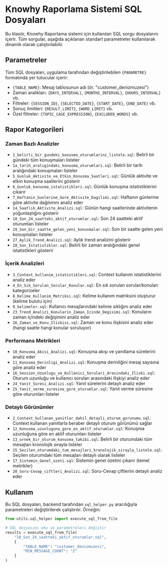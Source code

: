 # Knowhy Raporlama Sistemi SQL Dosyaları

Bu klasör, Knowhy Raporlama sistemi için kullanılan SQL sorgu dosyalarını içerir. Tüm sorgular, aşağıda açıklanan standart parametreler kullanılarak dinamik olarak çalıştırılabilir.

## Parametreler

Tüm SQL dosyaları, uygulama tarafından değiştirilebilen `{PARAMETRE}` formatında yer tutucular içerir:

- `{TABLE_NAME}`: Mesaj tablosunun adı (ör. "customer_denizmuzesi")
- Zaman aralıkları: `{DAYS_INTERVAL}`, `{MONTHS_INTERVAL}`, `{HOURS_INTERVAL}` vb.
- Filtreler: `{SESSION_ID}`, `{SELECTED_DATE}`, `{START_DATE}`, `{END_DATE}` vb.
- Sonuç limitleri: `{RESULT_LIMIT}`, `{WORD_LIMIT}` vb.
- Özel filtreler: `{TOPIC_CASE_EXPRESSION}`, `{EXCLUDED_WORDS}` vb.

## Rapor Kategorileri

### Zaman Bazlı Analizler
- `1_belirli_bir_gundeki_konusma_oturumlarini_listele.sql`: Belirli bir gündeki tüm konuşmaları listeler
- `1a_tarih_araligindaki_konusma_oturumlari.sql`: Belirli bir tarih aralığındaki konuşmaları listeler
- `5_Gunluk_Aktivite_ve_Etkin_Konusma_Saatleri.sql`: Günlük aktivite ve etkin konuşma saatlerini gösterir
- `6_Gunluk_konusma_istatistikleri.sql`: Günlük konuşma istatistiklerini çıkarır
- `7_Haftanin_Gunlerine_Gore_Aktivite_Dagilimi.sql`: Haftanın günlerine göre aktivite dağılımını analiz eder
- `14_Saatlik_Aktivite_Analizi.sql`: Günün hangi saatlerinde aktivitenin yoğunlaştığını gösterir
- `18_Son_24_saatteki_aktif_oturumlar.sql`: Son 24 saatteki aktif oturumları listeler
- `19_Son_bir_saatte_gelen_yeni_konusmalar.sql`: Son bir saatte gelen yeni konuşmaları listeler
- `27_Aylik_Trend_Analizi.sql`: Aylık trend analizini gösterir
- `28_Son_Istatistikler.sql`: Belirli bir zaman aralığındaki genel istatistikleri gösterir

### İçerik Analizleri
- `3_Context_kullanim_istatistikleri.sql`: Context kullanım istatistiklerini analiz eder
- `4_En_Sik_Sorulan_Sorular_Konular.sql`: En sık sorulan sorular/konuları kategorizeler
- `8_Kelime_Kullanim_Matriksi.sql`: Kelime kullanım matriksini oluşturur (kelime bulutu için)
- `9_kelimeler.sql`: Kullanıcı mesajlarındaki kelime sıklığını analiz eder
- `23_Trend_Analizi_Konularin_Zaman_Icinde_Degisimi.sql`: Konuların zaman içindeki değişimini analiz eder
- `26_Zaman_ve_Konu_Iliskisi.sql`: Zaman ve konu ilişkisini analiz eder (hangi saatte hangi konular soruluyor)

### Performans Metrikleri
- `10_Konusma_Akisi_Analizi.sql`: Konuşma akışı ve yanıtlama sürelerini analiz eder
- `11_Konusma_Derinligi_Analizi.sql`: Konuşma derinliğini mesaj sayısına göre analiz eder
- `16_Session_Uzunlugu_ve_Kullanici_Sorulari_Arasindaki_Iliski.sql`: Oturum uzunluğu ve kullanıcı soruları arasındaki ilişkiyi analiz eder
- `24_Yanit_Suresi_Analizi.sql`: Yanıt sürelerini detaylı analiz eder
- `25_Yanit_verme_suresine_gore_oturumlar.sql`: Yanıt verme süresine göre oturumları listeler

### Detaylı Görünümler
- `2_Context_kullanan_yanitlar_dahil_detayli_oturum_gorunumu.sql`: Context kullanan yanıtlarla beraber detaylı oturum görünümü sağlar
- `12_Konusma_uzunluguna_gore_en_aktif_oturumlar.sql`: Konuşma uzunluğuna göre en aktif oturumları listeler
- `13_ornek_bir_oturum_konusma_takibi.sql`: Belirli bir oturumdaki tüm mesajları kronolojik sırayla listeler
- `15_Secilen_oturumdaki_tum_mesajlari_kronolojik_sirayla_listele.sql`: Seçilen oturumdaki tüm mesajları detaylı olarak listeler
- `17_Sistemin_Genel_ozeti.sql`: Sistemin genel özetini çıkarır (temel metrikler)
- `20_Soru-Cevap_ciftleri_Analizi.sql`: Soru-Cevap çiftlerini detaylı analiz eder

## Kullanım

Bu SQL dosyaları, backend tarafından `sql_helper.py` aracılığıyla parametreleri değiştirilerek çalıştırılır. Örneğin:

```python
from utils.sql_helper import execute_sql_from_file

# SQL dosyasını oku ve parametreleri değiştir
results = execute_sql_from_file(
    "18_Son_24_saatteki_aktif_oturumlar.sql",
    {
        "TABLE_NAME": "customer_denizmuzesi",
        "MIN_MESSAGE_COUNT": "2"
    }
) 